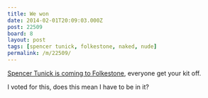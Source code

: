 ```yaml
---
title: We won
date: 2014-02-01T20:09:03.000Z
post: 22509
board: 8
layout: post
tags: [spencer tunick, folkestone, naked, nude]
permalink: /m/22509/
---
```

<a href="http://www.bbc.co.uk/news/uk-england-kent-25980981">Spencer Tunick is coming to Folkestone</a>, everyone get your kit off.

I voted for this, does this mean I have to be in it?
